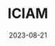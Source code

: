 ---
title: "ICIAM"
collection: talks
type: "Conference" 
permalink: /talks/2023talk7
venue: "Tokyo, Japan"
date: 2023-08-21
location: "Tokyo, Japan"
---